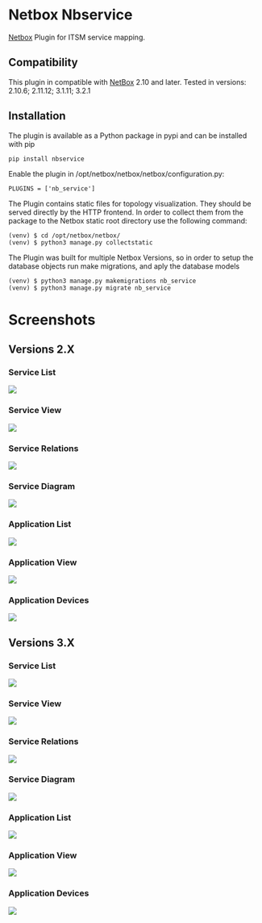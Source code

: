 # Netbox Nbservice
[Netbox](https://github.com/netbox-community/netbox) Plugin for ITSM service mapping.

## Compatibility

This plugin in compatible with [NetBox](https://netbox.readthedocs.org/) 2.10 and later.
Tested in versions: 2.10.6; 2.11.12; 3.1.11; 3.2.1

## Installation

The plugin is available as a Python package in pypi and can be installed with pip

```
pip install nbservice
```
Enable the plugin in /opt/netbox/netbox/netbox/configuration.py:
```
PLUGINS = ['nb_service']
```
The Plugin contains static files for topology visualization. They should be served directly by the HTTP frontend. In order to collect them from the package to the Netbox static root directory use the following command:
```
(venv) $ cd /opt/netbox/netbox/
(venv) $ python3 manage.py collectstatic
```
The Plugin was built for multiple Netbox Versions, so in order to setup the database objects run make migrations, and aply the database models
```
(venv) $ python3 manage.py makemigrations nb_service
(venv) $ python3 manage.py migrate nb_service
```

# Screenshots

## Versions 2.X

### Service List

![](docs/2_x_SvList.png)

### Service View

![](docs/2_x_SvView.png)

### Service Relations

![](docs/2_x_SvRelation.png)

### Service Diagram

![](docs/2_x_SvDiagram.png)

### Application List

![](docs/2_x_AppList.png)

### Application View

![](docs/2_x_AppView.png)

### Application Devices

![](docs/2_x_AppDevices.png)

## Versions 3.X

### Service List

![](docs/3_x_SvList.png)

### Service View

![](docs/3_x_SvView.png)

### Service Relations

![](docs/3_x_SvRelation.png)

### Service Diagram

![](docs/3_x_SvDiagram.png)

### Application List

![](docs/3_x_AppList.png)

### Application View

![](docs/3_x_AppView.png)

### Application Devices

![](docs/3_x_AppDevices.png)
